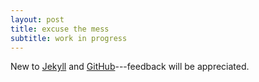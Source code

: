 ```yaml
---
layout: post
title: excuse the mess
subtitle: work in progress
---
```


New to [Jekyll](https://jekyllrb.com) and [GitHub](https://github.com)---feedback will be appreciated.
